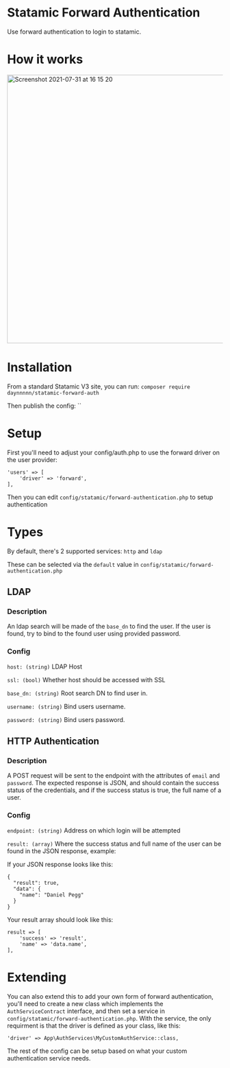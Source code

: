 # Statamic Forward Authentication

Use forward authentication to login to statamic.

# How it works

<img width="626" alt="Screenshot 2021-07-31 at 16 15 20" src="https://user-images.githubusercontent.com/25618897/127768699-676427d7-2985-4dab-aaac-22e3fa498b8a.png">

# Installation

From a standard Statamic V3 site, you can run:
`composer require daynnnnn/statamic-forward-auth`

Then publish the config:
``

# Setup

First you'll need to adjust your config/auth.php to use the forward driver on the user provider:

```
'users' => [
    'driver' => 'forward',
],
```

Then you can edit `config/statamic/forward-authentication.php` to setup authentication

# Types

By default, there's 2 supported services: `http` and `ldap`

These can be selected via the `default` value in `config/statamic/forward-authentication.php`

## LDAP

### Description

An ldap search will be made of the `base_dn` to find the user. If the user is found, try to bind to the found user using provided password.

### Config

`host: (string)` LDAP Host

`ssl: (bool)` Whether host should be accessed with SSL

`base_dn: (string)` Root search DN to find user in.

`username: (string)` Bind users username.

`password: (string)` Bind users password.

## HTTP Authentication

### Description

A POST request will be sent to the endpoint with the attributes of `email` and `password`. The expected response is JSON, and should contain the success status of the credentials, and if the success status is true, the full name of a user. 

### Config

`endpoint: (string)` Address on which login will be attempted

`result: (array)` Where the success status and full name of the user can be found in the JSON response, example:

If your JSON response looks like this:

```
{
  "result": true,
  "data": {
    "name": "Daniel Pegg"
  }
}
```

Your result array should look like this:

```
result => [
    'success' => 'result',
    'name' => 'data.name',
],
```

# Extending

You can also extend this to add your own form of forward authentication, you'll need to create a new class which implements the `AuthServiceContract` interface, and then set a service in `config/statamic/forward-authentication.php`. With the service, the only requirment is that the driver is defined as your class, like this:

`'driver' => App\AuthServices\MyCustomAuthService::class,`

The rest of the config can be setup based on what your custom authentication service needs.